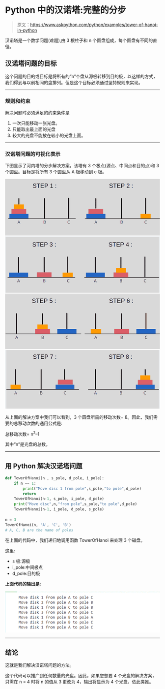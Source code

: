# Python 中的汉诺塔:完整的分步

> 原文：<https://www.askpython.com/python/examples/tower-of-hanoi-in-python>

汉诺塔是一个数学问题(难题),由 3 根柱子和 n 个圆盘组成，每个圆盘有不同的直径。

## 汉诺塔问题的目标

这个问题的目的或目标是将所有的“n”个盘从源极转移到目的极，以这样的方式，我们得到与以前相同的盘排列。但是这个目标必须通过坚持规则来实现。

* * *

### **规则和约束**

解决问题时必须满足的约束条件是

1.  一次只能移动一张光盘。
2.  只能取出最上面的光盘
3.  较大的光盘不能放在较小的光盘上面。

* * *

### **汉诺塔问题的可视化表示**

下图显示了河内塔的分步解决方案，该塔有 3 个极点(源点、中间点和目的点)和 3 个圆盘。目标是将所有 3 个圆盘从 A 极移动到 c 极。

![STEP 1](img/d08929ddde577c88c843075f6bca1df4.png)![STEP 3 4](img/3d4137996b9789b52ad8fc10ae1b53c5.png)![STEP 5 6](img/0b97132c63942c6a4e45a102101330e5.png)![STEP 7 8](img/5be7fda134575b8c5c89f32333eb4030.png)

从上面的解决方案中我们可以看到，3 个圆盘所需的移动次数= 8。因此，我们需要的总移动次数的通用公式是:

总移动次数= n<sup>2</sup>–1

其中“n”是光盘的总数。

* * *

## 用 Python 解决汉诺塔问题

```py
def TowerOfHanoi(n , s_pole, d_pole, i_pole):           
    if n == 1:
        print("Move disc 1 from pole",s_pole,"to pole",d_pole)
        return
    TowerOfHanoi(n-1, s_pole, i_pole, d_pole)
    print("Move disc",n,"from pole",s_pole,"to pole",d_pole)
    TowerOfHanoi(n-1, i_pole, d_pole, s_pole)

n = 3
TowerOfHanoi(n, 'A', 'C', 'B')
# A, C, B are the name of poles

```

在上面的代码中，我们递归地调用函数 TowerOfHanoi 来处理 3 个磁盘。

这里:

*   s 极:源极
*   i_pole:中间极点
*   d_pole:目的极

**上面代码的输出是:**

![Output 1](img/496559dc2571eda95c16212bdf911f7e.png)

* * *

## 结论

这就是我们解决汉诺塔问题的方法。

这个代码可以推广到任何数量的光盘。因此，如果您想要 4 个光盘的解决方案，只需在 n = 4 时将 n 的值从 3 更改为 4，输出将显示为 4 个光盘，依此类推。